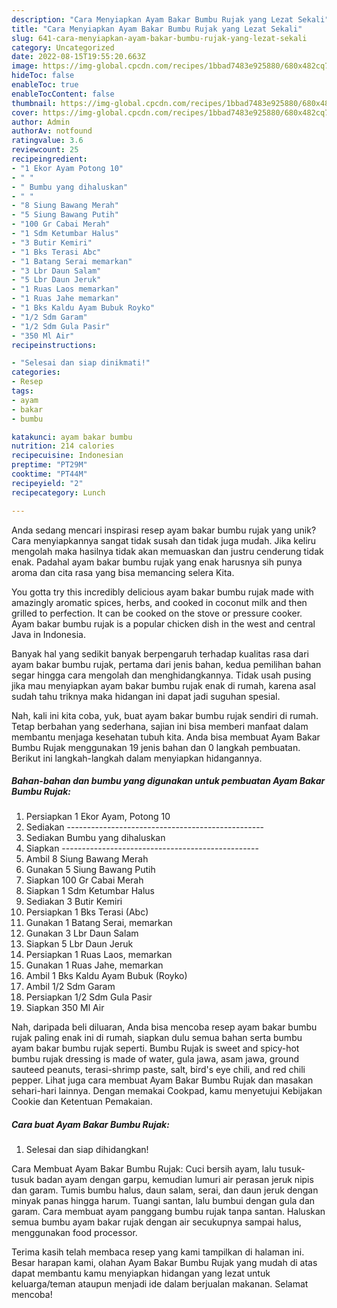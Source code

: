 ```yaml
---
description: "Cara Menyiapkan Ayam Bakar Bumbu Rujak yang Lezat Sekali"
title: "Cara Menyiapkan Ayam Bakar Bumbu Rujak yang Lezat Sekali"
slug: 641-cara-menyiapkan-ayam-bakar-bumbu-rujak-yang-lezat-sekali
category: Uncategorized
date: 2022-08-15T19:55:20.663Z
image: https://img-global.cpcdn.com/recipes/1bbad7483e925880/680x482cq70/ayam-bakar-bumbu-rujak-foto-resep-utama.jpg
hideToc: false
enableToc: true
enableTocContent: false
thumbnail: https://img-global.cpcdn.com/recipes/1bbad7483e925880/680x482cq70/ayam-bakar-bumbu-rujak-foto-resep-utama.jpg
cover: https://img-global.cpcdn.com/recipes/1bbad7483e925880/680x482cq70/ayam-bakar-bumbu-rujak-foto-resep-utama.jpg
author: Admin
authorAv: notfound
ratingvalue: 3.6
reviewcount: 25
recipeingredient:
- "1 Ekor Ayam Potong 10"
- " "
- " Bumbu yang dihaluskan"
- " "
- "8 Siung Bawang Merah"
- "5 Siung Bawang Putih"
- "100 Gr Cabai Merah"
- "1 Sdm Ketumbar Halus"
- "3 Butir Kemiri"
- "1 Bks Terasi Abc"
- "1 Batang Serai memarkan"
- "3 Lbr Daun Salam"
- "5 Lbr Daun Jeruk"
- "1 Ruas Laos memarkan"
- "1 Ruas Jahe memarkan"
- "1 Bks Kaldu Ayam Bubuk Royko"
- "1/2 Sdm Garam"
- "1/2 Sdm Gula Pasir"
- "350 Ml Air"
recipeinstructions:

- "Selesai dan siap dinikmati!"
categories:
- Resep
tags:
- ayam
- bakar
- bumbu

katakunci: ayam bakar bumbu 
nutrition: 214 calories
recipecuisine: Indonesian
preptime: "PT29M"
cooktime: "PT44M"
recipeyield: "2"
recipecategory: Lunch

---
```





Anda sedang mencari inspirasi resep ayam bakar bumbu rujak yang unik? Cara menyiapkannya sangat tidak susah dan tidak juga mudah. Jika keliru mengolah maka hasilnya tidak akan memuaskan dan justru cenderung tidak enak. Padahal ayam bakar bumbu rujak yang enak harusnya sih punya aroma dan cita rasa yang bisa memancing selera Kita.





You gotta try this incredibly delicious ayam bakar bumbu rujak made with amazingly aromatic spices, herbs, and cooked in coconut milk and then grilled to perfection. It can be cooked on the stove or pressure cooker. Ayam bakar bumbu rujak is a popular chicken dish in the west and central Java in Indonesia.

Banyak hal yang sedikit banyak berpengaruh terhadap kualitas rasa dari ayam bakar bumbu rujak, pertama dari jenis bahan, kedua pemilihan bahan segar hingga cara mengolah dan menghidangkannya. Tidak usah pusing jika mau menyiapkan ayam bakar bumbu rujak enak di rumah, karena asal sudah tahu triknya maka hidangan ini dapat jadi suguhan spesial.






Nah, kali ini kita coba, yuk, buat ayam bakar bumbu rujak sendiri di rumah. Tetap berbahan yang sederhana, sajian ini bisa memberi manfaat dalam membantu menjaga kesehatan tubuh kita. Anda bisa membuat Ayam Bakar Bumbu Rujak menggunakan 19 jenis bahan dan 0 langkah pembuatan. Berikut ini langkah-langkah dalam menyiapkan hidangannya.

<!--inarticleads1-->

##### Bahan-bahan dan bumbu yang digunakan untuk pembuatan Ayam Bakar Bumbu Rujak:

1. Persiapkan 1 Ekor Ayam, Potong 10
1. Sediakan  -------------------------------------------------
1. Sediakan  Bumbu yang dihaluskan
1. Siapkan  -------------------------------------------------
1. Ambil 8 Siung Bawang Merah
1. Gunakan 5 Siung Bawang Putih
1. Siapkan 100 Gr Cabai Merah
1. Siapkan 1 Sdm Ketumbar Halus
1. Sediakan 3 Butir Kemiri
1. Persiapkan 1 Bks Terasi (Abc)
1. Gunakan 1 Batang Serai, memarkan
1. Gunakan 3 Lbr Daun Salam
1. Siapkan 5 Lbr Daun Jeruk
1. Persiapkan 1 Ruas Laos, memarkan
1. Gunakan 1 Ruas Jahe, memarkan
1. Ambil 1 Bks Kaldu Ayam Bubuk (Royko)
1. Ambil 1/2 Sdm Garam
1. Persiapkan 1/2 Sdm Gula Pasir
1. Siapkan 350 Ml Air


Nah, daripada beli diluaran, Anda bisa mencoba resep ayam bakar bumbu rujak paling enak ini di rumah, siapkan dulu semua bahan serta bumbu ayam bakar bumbu rujak seperti. Bumbu Rujak is sweet and spicy-hot bumbu rujak dressing is made of water, gula jawa, asam jawa, ground sauteed peanuts, terasi-shrimp paste, salt, bird&#39;s eye chili, and red chili pepper. Lihat juga cara membuat Ayam Bakar Bumbu Rujak dan masakan sehari-hari lainnya. Dengan memakai Cookpad, kamu menyetujui Kebijakan Cookie dan Ketentuan Pemakaian. 

<!--inarticleads2-->

##### Cara buat Ayam Bakar Bumbu Rujak:


1. Selesai dan siap dihidangkan!

Cara Membuat Ayam Bakar Bumbu Rujak: Cuci bersih ayam, lalu tusuk-tusuk badan ayam dengan garpu, kemudian lumuri air perasan jeruk nipis dan garam. Tumis bumbu halus, daun salam, serai, dan daun jeruk dengan minyak panas hingga harum. Tuangi santan, lalu bumbui dengan gula dan garam. Cara membuat ayam panggang bumbu rujak tanpa santan. Haluskan semua bumbu ayam bakar rujak dengan air secukupnya sampai halus, menggunakan food processor. 

Terima kasih telah membaca resep yang kami tampilkan di halaman ini. Besar harapan kami, olahan Ayam Bakar Bumbu Rujak yang mudah di atas dapat membantu kamu menyiapkan hidangan yang lezat untuk keluarga/teman ataupun menjadi ide dalam berjualan makanan. Selamat mencoba!
